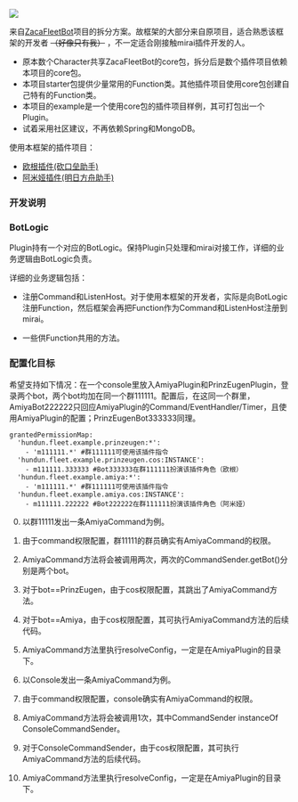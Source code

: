 [![](https://jitpack.io/v/hundun000/mirai-fleet-framework.svg)](https://jitpack.io/#hundun000/mirai-fleet-framework)

来自[ZacaFleetBot]()项目的拆分方案。故框架的大部分来自原项目，适合熟悉该框架的开发者 ~~（好像只有我）~~ ，不一定适合刚接触mirai插件开发的人。

- 原本数个Character共享ZacaFleetBot的core包，拆分后是数个插件项目依赖本项目的core包。
- 本项目starter包提供少量常用的Function类。其他插件项目使用core包创建自己特有的Function类。
- 本项目的example是一个使用core包的插件项目样例，其可打包出一个Plugin。
- 试着采用社区建议，不再依赖Spring和MongoDB。

使用本框架的插件项目：

- [欧根插件(砍口垒助手)]()
- [阿米娅插件(明日方舟助手)]()


### 开发说明


### BotLogic

Plugin持有一个对应的BotLogic。保持Plugin只处理和mirai对接工作，详细的业务逻辑由BotLogic负责。

详细的业务逻辑包括：

- 注册Command和ListenHost。对于使用本框架的开发者，实际是向BotLogic注册Function，然后框架会再把Function作为Command和ListenHost注册到mirai。

- 一些供Function共用的方法。

### 配置化目标

希望支持如下情况：在一个console里放入AmiyaPlugin和PrinzEugenPlugin，登录两个bot，两个bot均加在同一个群111111。配置后，在这同一个群里，AmiyaBot222222只回应AmiyaPlugin的Command/EventHandler/Timer，且使用AmiyaPlugin的配置；PrinzEugenBot333333同理。

```
grantedPermissionMap: 
  'hundun.fleet.example.prinzeugen:*': 
    - 'm111111.*' #群111111可使用该插件指令
  'hundun.fleet.example.prinzeugen.cos:INSTANCE': 
    - m111111.333333 #Bot333333在群111111扮演该插件角色（欧根）
  'hundun.fleet.example.amiya:*': 
    - 'm111111.*' #群111111可使用该插件指令
  'hundun.fleet.example.amiya.cos:INSTANCE': 
    - m111111.222222 #Bot222222在群111111扮演该插件角色（阿米娅）
```


0. 以群11111发出一条AmiyaCommand为例。
1. 由于command权限配置，群11111的群员确实有AmiyaCommand的权限。
2. AmiyaCommand方法将会被调用两次，两次的CommandSender.getBot()分别是两个bot。
3. 对于bot==PrinzEugen，由于cos权限配置，其跳出了AmiyaCommand方法。
4. 对于bot==Amiya，由于cos权限配置，其可执行AmiyaCommand方法的后续代码。
5. AmiyaCommand方法里执行resolveConfig，一定是在AmiyaPlugin的目录下。


0. 以Console发出一条AmiyaCommand为例。
1. 由于command权限配置，console确实有AmiyaCommand的权限。
2. AmiyaCommand方法将会被调用1次，其中CommandSender instanceOf ConsoleCommandSender。
3. 对于ConsoleCommandSender，由于cos权限配置，其可执行AmiyaCommand方法的后续代码。
4. AmiyaCommand方法里执行resolveConfig，一定是在AmiyaPlugin的目录下。